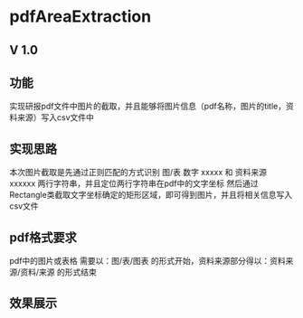 pdfAreaExtraction
=================

V 1.0 
------
功能
------
实现研报pdf文件中图片的截取，并且能够将图片信息（pdf名称，图片的title，资料来源）写入csv文件中

实现思路
-------
本次图片截取是先通过正则匹配的方式识别 图/表 数字 xxxxx 和 资料来源 xxxxxx 两行字符串，并且定位两行字符串在pdf中的文字坐标
然后通过Rectangle类截取文字坐标确定的矩形区域，即可得到图片，并且将相关信息写入csv文件

pdf格式要求
----------
pdf中的图片或表格 需要以：图/表/图表 的形式开始，资料来源部分得以：资料来源/资料/来源 的形式结束

效果展示
---------
